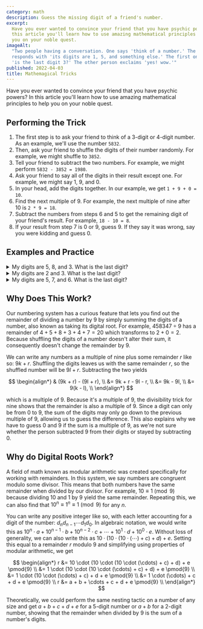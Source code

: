 ```yaml
---
category: math
description: Guess the missing digit of a friend's number.
excerpt:
  Have you ever wanted to convince your friend that you have psychic powers? In
  this article you'll learn how to use amazing mathematical principles to help
  you on your noble quest.
imageAlt:
  "Two people having a conversation. One says 'think of a number.' The other
  responds with 'its digits are 1, 5, and something else.' The first one asks
  'is the last digit 3?' The other person exclaims 'yes! wow.'"
published: 2022-04-03
title: Mathemagical Tricks
---
```


Have you ever wanted to convince your friend that you have psychic powers? In
this article you'll learn how to use amazing mathematical principles to help you
on your noble quest.

## Performing the Trick

1. The first step is to ask your friend to think of a 3-digit or 4-digit number.
   As an example, we'll use the number `5832`.
2. Then, ask your friend to shuffle the digits of their number randomly. For
   example, we might shuffle to `3852`.
3. Tell your friend to subtract the two numbers. For example, we might perform
   `5832 - 3852 = 1980`.
4. Ask your friend to say all of the digits in their result except one. For
   example, we might say 1, 9, and 0.
5. In your head, add the digits together. In our example, we get
   `1 + 9 + 0 = 10`.
6. Find the next multiple of 9. For example, the next multiple of nine after 10
   is `2 * 9 = 18`.
7. Subtract the numbers from steps 6 and 5 to get the remaining digit of your
   friend's result. For example, `18 - 10 = 8`.
8. If your result from step 7 is 0 or 9, guess 9. If they say it was wrong, say
   you were kidding and guess 0.

## Examples and Practice

<details>
<summary>My digits are 5, 8, and 3. What is the last digit?</summary>

My last digit should be 2 because the nearest multiple of 9 to `5 + 8 + 3 = 16`
is 18, and `18 - 16 = 2`.

</details>

<details>
<summary>My digits are 2 and 3. What is the last digit?</summary>

My last digit should be 4 because the nearest multiple of 9 to `2 + 3 = 5` is 9,
and `9 - 5 = 4`.

</details>

<details>
<summary>My digits are 5, 7, and 6. What is the last digit?</summary>

When summing the digits, we directly get a multiple of 9 because
`5 + 7 + 6 = 18`. This means that the remaining digit could either be 0 or 9,
and it's up to you to come up with a clever way to tell your friend.

</details>

## Why Does This Work?

Our numbering system has a curious feature that lets you find out the remainder
of dividing a number by 9 by simply summing the digits of a number, also known
as taking its digital root. For example, $458347 \div 9$ has a remainder of
$4+5+8+3+4+7 = 20$ which transforms to $2+0=2$. Because shuffling the digits of
a number doesn't alter their sum, it consequently doesn't change the remainder
by 9.

We can write any numbers as a multiple of nine plus some remainder $r$ like so:
$9k + r$. Shuffling the digits leaves us with the same remainder $r$, so the
shuffled number will be $9l + r$. Subtracting the two yields

$$
\begin{align*}
& (9k + r) - (9l + r), \\
&= 9k + r - 9l - r, \\
&= 9k - 9l, \\
&= 9(k - l), \\
\end{align*}
$$

which is a multiple of 9. Because it's a multiple of 9, the divisibility trick
for nine shows that the remainder is also a multiple of 9. Since a digit can
only be from 0 to 9, the sum of the digits may only go down to the previous
multiple of 9, allowing us to guess the difference. This also explains why we
have to guess 0 and 9 if the sum is a multiple of 9, as we're not sure whether
the person subtracted 9 from their digits or stayed by subtracting 0.

## Why do Digital Roots Work?

A field of math known as modular arithmetic was created specifically for working
with remainders. In this system, we say numbers are congruent modulo some
divisor. This means that both numbers have the same remainder when divided by
our divisor. For example, $10 \equiv 1 \pmod{9}$ because dividing 10 and 1 by 9
yield the same remainder. Repeating this, we can also find that
$10^n \equiv 1^n \equiv 1 \pmod{9}$ for any $n$.

You can write any positive integer like so, with each letter accounting for a
digit of the number: $d_nd_{n-1} \cdots d_1d_0$. In algebraic notation, we would
write this as
$10^n \cdot a + 10^{n-1} \cdot b + 10^{n-2} \cdot c + \cdots + 10^{1} \cdot d + 10^{0} \cdot e$.
Without loss of generality, we can also write this as
$10 \cdot (10 \cdot (10 \cdot (\cdots) + c) + d) + e$. Setting this equal to a
remainder $r$ modulo 9 and simplifying using properties of modular arithmetic,
we get

$$
\begin{align*}
r &= 10 \cdot (10 \cdot (10 \cdot (\cdots) + c) + d) + e \pmod{9} \\
&= 1 \cdot (10 \cdot (10 \cdot (\cdots) + c) + d) + e \pmod{9} \\
&= 1 \cdot (10 \cdot (\cdots) + c) + d + e \pmod{9} \\
&= 1 \cdot (\cdots) + c + d + e \pmod{9} \\
r &= a + b + \cdots + c + d + e \pmod{9} \\
\end{align*}
$$

Theoretically, we could perform the same nesting tactic on a number of any size
and get $a+b+c+d+e$ for a 5-digit number or $a+b$ for a 2-digit number, showing
that the remainder when divided by 9 is the sum of a number's digits.
